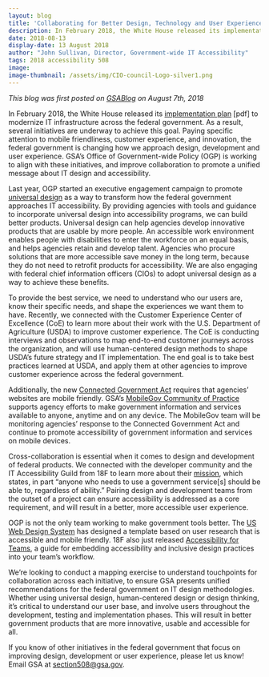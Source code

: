```yaml
---
layout: blog
title: 'Collaborating for Better Design, Technology and User Experience'
description: In February 2018, the White House released its implementation plan to modernize IT infrastructure across the federal government.
date: 2018-08-13
display-date: 13 August 2018
author: "John Sullivan, Director, Government-wide IT Accessibility"
tags: 2018 accessibility 508
image:
image-thumbnail: /assets/img/CIO-council-Logo-silver1.png
---
```


_This blog was first posted on [GSABlog](https://www.gsa.gov/blog/2018/08/07/Collaborating-for-Better-Design-Technology-and-User-Experience-0) on August 7th, 2018_


In February 2018, the White House released its [implementation plan](https://www.whitehouse.gov/wp-content/uploads/2017/11/M-18-12.pdf) [pdf] to modernize IT infrastructure across the federal government. As a result, several initiatives are underway to achieve this goal. Paying specific attention to mobile friendliness, customer experience, and innovation, the federal government is changing how we approach design, development and user experience. GSA’s Office of Government-wide Policy (OGP) is working to align with these initiatives, and improve collaboration to promote a unified message about IT design and accessibility.

Last year, OGP started an executive engagement campaign to promote [universal design](https://section508.gov/create/universal-design) as a way to transform how the federal government approaches IT accessibility. By providing agencies with tools and guidance to incorporate universal design into accessibility programs, we can build better products. Universal design can help agencies develop innovative products that are usable by more people. An accessible work environment enables people with disabilities to enter the workforce on an equal basis, and helps agencies retain and develop talent. Agencies who procure solutions that are more accessible save money in the long term, because they do not need to retrofit products for accessibility. We are also engaging with federal chief information officers (CIOs) to adopt universal design as a way to achieve these benefits.

To provide the best service, we need to understand who our users are, know their specific needs, and shape the experiences we want them to have. Recently, we connected with the Customer Experience Center of Excellence (CoE) to learn more about their work with the U.S. Department of Agriculture (USDA) to improve customer experience. The CoE is conducting interviews and observations to map end-to-end customer journeys across the organization, and will use human-centered design methods to shape USDA’s future strategy and IT implementation. The end goal is to take best practices learned at USDA, and apply them at other agencies to improve customer experience across the federal government.

Additionally, the new [Connected Government Act](https://www.congress.gov/bill/115th-congress/house-bill/2331/text) requires that agencies’ websites are mobile friendly. GSA’s [MobileGov Community of Practice](https://digital.gov/communities/mobile/) supports agency efforts to make government information and services available to anyone, anytime and on any device. The MobileGov team will be monitoring agencies’ response to the Connected Government Act and continue to promote accessibility of government information and services on mobile devices.

Cross-collaboration is essential when it comes to design and development of federal products. We connected with the developer community and the IT Accessibility Guild from 18F to learn more about their [mission](https://github.com/18F/accessibility/wiki/Accessibility-guild-vision-and-mission-statements), which states, in part “anyone who needs to use a government service[s] should be able to, regardless of ability.” Pairing design and development teams from the outset of a project can ensure accessibility is addressed as a core requirement, and will result in a better, more accessible user experience.

OGP is not the only team working to make government tools better. The [US Web Design System](https://designsystem.digital.gov/) has designed a template based on user research that is accessible and mobile friendly. 18F also just released [Accessibility for Teams](https://accessibility.digital.gov/), a guide for embedding accessibility and inclusive design practices into your team’s workflow.

We’re looking to conduct a mapping exercise to understand touchpoints for collaboration across each initiative, to ensure GSA presents unified recommendations for the federal government on IT design methodologies. Whether using universal design, human-centered design or design thinking, it’s critical to understand our user base, and involve users throughout the development, testing and implementation phases. This will result in better government products that are more innovative, usable and accessible for all.

If you know of other initiatives in the federal government that focus on improving design, development or user experience, please let us know! Email GSA at [section508@gsa.gov](mailto:section508@gsa.gov).
